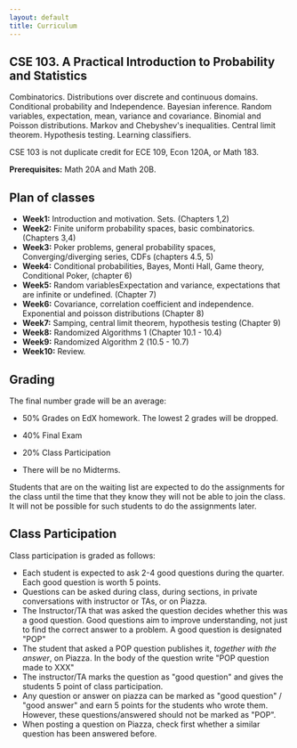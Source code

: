 ```yaml
---
layout: default
title: Curriculum
---
```


## CSE 103. A Practical Introduction to Probability and Statistics ##

Combinatorics. Distributions over discrete and continuous
domains. Conditional probability and Independence. Bayesian
inference. Random variables, expectation, mean, variance and
covariance. Binomial and Poisson distributions. Markov and Chebyshev's
inequalities. Central limit theorem. Hypothesis testing. Learning
classifiers.

CSE 103 is not duplicate credit for ECE 109, Econ 120A, or Math 183.

**Prerequisites:** Math 20A and Math 20B.

## Plan of classes ##

* **Week1:** Introduction and motivation. Sets. (Chapters 1,2)
* **Week2:** Finite uniform probability spaces, basic combinatorics. (Chapters 3,4)
* **Week3:** Poker problems, general probability spaces, Converging/diverging series, CDFs   (chapters 4.5, 5)
* **Week4:** Conditional probabilities, Bayes, Monti Hall, Game
    theory, Conditional Poker, (chapter 6)
* **Week5:** Random variablesExpectation and variance, expectations that are infinite or undefined. (Chapter 7)
* **Week6:**  Covariance, correlation coefficient and
    independence. Exponential and poisson distributions (Chapter 8)
* **Week7:** Samping, central limit theorem, hypothesis testing
    (Chapter 9)
* **Week8:** Randomized Algorithms 1 (Chapter 10.1 - 10.4)
* **Week9:** Randomized Algorithm 2 (10.5 - 10.7)
* **Week10:**  Review.

## Grading ##

The final number grade will be an average:

* 50% Grades on EdX homework. The lowest 2 grades will be dropped.
* 40% Final Exam
* 20% Class Participation

* There will be no Midterms.

Students that are on the waiting list are expected to do the
assignments for the class until the time that they know they will not
be able to join the class. It will not be possible for such students
to do the assignments later.

## Class Participation ##

Class participation is graded as follows:

* Each student is expected to ask 2-4 good questions during the
  quarter. Each good question is worth 5 points.
* Questions can be asked during class, during sections, in private
  conversations with instructor or TAs, or on Piazza.
* The Instructor/TA that was asked the question decides whether this
  was a good question. Good questions aim to improve understanding,
  not just to find the correct answer to a problem. A good question is
  designated "POP"
* The student that asked a POP question publishes it, *together with
  the answer*, on Piazza. In the body of the question write "POP
  question made to XXX"
* The instructor/TA marks the question as "good question" and gives
  the students 5 point of class participation.
* Any question or answer on piazza can be marked as "good question" /
  "good answer" and earn 5 points for the students who wrote
  them. However, these questions/answered should not be marked as
  "POP".
* When posting a question on Piazza, check first whether a similar
  question has been answered before.

